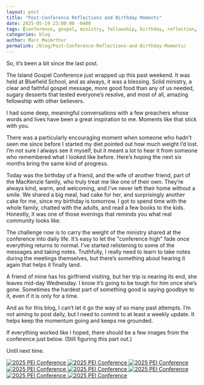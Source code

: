 ```yaml
---
layout: post
title: "Post-Conference Reflections and Birthday Moments"
date: 2025-05-19 23:00:00 -0400
tags: [conference, gospel, ministry, fellowship, birthday, reflection, weight-loss, friends]
categories: blog
author: Marc MacArthur
permalink: /blog/Post-Conference-Reflections-and-Birthday-Moments/
---
```


So, it’s been a bit since the last post.

The Island Gospel Conference just wrapped up this past weekend. It was held at Bluefield School, and as always, it was a blessing. Solid ministry, a clear and faithful gospel message, more good food than any of us needed, sugary desserts that tested everyone’s resolve, and most of all, amazing fellowship with other believers. 

I had some deep, meaningful conversations with a few preachers whose words and lives have been a great inspiration to me. Moments like that stick with you.

<!--more-->

There was a particularly encouraging moment when someone who hadn’t seen me since before I started my diet pointed out how much weight I’d lost. I’m not sure I always see it myself, but it meant a lot to hear it from someone who remembered what I looked like before. Here’s hoping the next six months bring the same kind of progress.

Today was the birthday of a friend, and the wife of another friend, part of the MacKenzie family, who truly treat me like one of their own. They’re always kind, warm, and welcoming, and I’ve never left their home without a smile. We shared a big meal, had cake for her, and surprisingly another cake for me, since my birthday is tomorrow. I got to spend time with the whole family, chatted with the adults, and read a few books to the kids. Honestly, it was one of those evenings that reminds you what real community looks like.

The challenge now is to carry the weight of the ministry shared at the conference into daily life. It’s easy to let the "conference high" fade once everything returns to normal. I’ve started relistening to some of the messages and taking notes. Truthfully, I really need to learn to take notes during the meetings themselves, but there’s something about hearing it again that helps it finally land.

A friend of mine has his girlfriend visiting, but her trip is nearing its end, she leaves mid-day Wednesday. I know it’s going to be tough for him once she’s gone. Sometimes the hardest part of something good is saying goodbye to it, even if it is only for a time.

And as for this blog, I can’t let it go the way of so many past attempts. I’m not aiming to post daily, but I need to commit to at least a weekly update. It helps keep the momentum going and keeps me grounded.

If everything worked like I hoped, there should be a few images from the conference just below. (Still figuring this part out.)

Until next time.

<div class="gallery">
  <a href="{{ '/assets/images/2025-05-19/PXL_20250517_161032377.jpg' | relative_url }}" target="_blank">
    <img src="{{ '/assets/images/2025-05-19/PXL_20250517_161032377.jpg' | relative_url }}" alt="2025 PEI Conference">
  </a>
  <a href="{{ '/assets/images/2025-05-19/PXL_20250517_162737697.jpg' | relative_url }}" target="_blank">
    <img src="{{ '/assets/images/2025-05-19/PXL_20250517_162737697.jpg' | relative_url }}" alt="2025 PEI Conference">
  </a>
  <a href="{{ '/assets/images/2025-05-19/PXL_20250517_202247783.MP.jpg' | relative_url }}" target="_blank">
    <img src="{{ '/assets/images/2025-05-19/PXL_20250517_202247783.MP.jpg' | relative_url }}" alt="2025 PEI Conference">
  </a>
    <a href="{{ '/assets/images/2025-05-19/PXL_20250518_184757887.jpg' | relative_url }}" target="_blank">
    <img src="{{ '/assets/images/2025-05-19/PXL_20250518_184757887.jpg' | relative_url }}" alt="2025 PEI Conference">
  </a>
  <a href="{{ '/assets/images/2025-05-19/PXL_20250518_184759911.jpg' | relative_url }}" target="_blank">
    <img src="{{ '/assets/images/2025-05-19/PXL_20250518_184759911.jpg' | relative_url }}" alt="2025 PEI Conference">
  </a>
  <a href="{{ '/assets/images/2025-05-19/PXL_20250519_002509366.jpg' | relative_url }}" target="_blank">
    <img src="{{ '/assets/images/2025-05-19/PXL_20250519_002509366.jpg' | relative_url }}" alt="2025 PEI Conference">
  </a>
    <a href="{{ '/assets/images/2025-05-19/PXL_20250519_002510994.jpg' | relative_url }}" target="_blank">
    <img src="{{ '/assets/images/2025-05-19/PXL_20250519_002510994.jpg' | relative_url }}" alt="2025 PEI Conference">
  </a>
  <a href="{{ '/assets/images/2025-05-19/PXL_20250519_002512146.jpg' | relative_url }}" target="_blank">
    <img src="{{ '/assets/images/2025-05-19/PXL_20250517_161032377.jpg' | relative_url }}" alt="2025 PEI Conference">
  </a>
</div>
